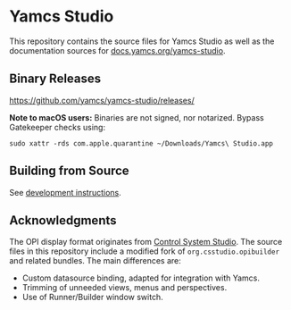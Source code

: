 # Yamcs Studio

This repository contains the source files for Yamcs Studio as well as the documentation sources for [docs.yamcs.org/yamcs-studio](https://docs.yamcs.org/yamcs-studio/).


## Binary Releases

https://github.com/yamcs/yamcs-studio/releases/

**Note to macOS users:** Binaries are not signed, nor notarized. Bypass Gatekeeper checks using:
```
sudo xattr -rds com.apple.quarantine ~/Downloads/Yamcs\ Studio.app
```


## Building from Source

See [development instructions](docs/development.md).


## Acknowledgments

The OPI display format originates from [Control System Studio](https://github.com/ControlSystemStudio/cs-studio). The source files in this repository include a modified fork of `org.csstudio.opibuilder` and related bundles. The main differences are:

* Custom datasource binding, adapted for integration with Yamcs.
* Trimming of unneeded views, menus and perspectives.
* Use of Runner/Builder window switch.
